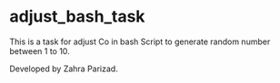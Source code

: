 # adjust_bash_task
This is a task for adjust Co in bash Script to generate random number between 1 to 10.

Developed by Zahra Parizad.
